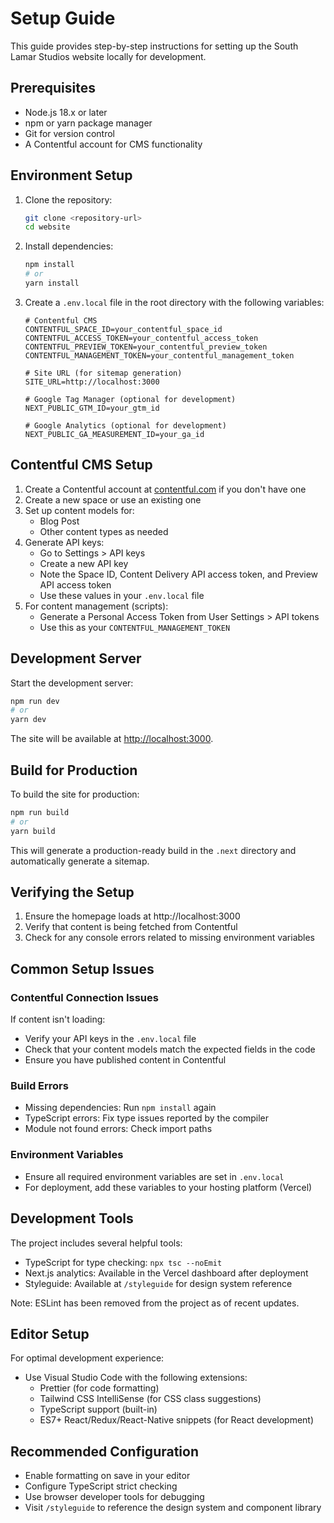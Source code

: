 # Setup Guide

This guide provides step-by-step instructions for setting up the South Lamar Studios website locally for development.

## Prerequisites

- Node.js 18.x or later
- npm or yarn package manager
- Git for version control
- A Contentful account for CMS functionality

## Environment Setup

1. Clone the repository:
   ```bash
   git clone <repository-url>
   cd website
   ```

2. Install dependencies:
   ```bash
   npm install
   # or
   yarn install
   ```

3. Create a `.env.local` file in the root directory with the following variables:

   ```
   # Contentful CMS
   CONTENTFUL_SPACE_ID=your_contentful_space_id
   CONTENTFUL_ACCESS_TOKEN=your_contentful_access_token
   CONTENTFUL_PREVIEW_TOKEN=your_contentful_preview_token
   CONTENTFUL_MANAGEMENT_TOKEN=your_contentful_management_token
   
   # Site URL (for sitemap generation)
   SITE_URL=http://localhost:3000
   
   # Google Tag Manager (optional for development)
   NEXT_PUBLIC_GTM_ID=your_gtm_id
   
   # Google Analytics (optional for development)
   NEXT_PUBLIC_GA_MEASUREMENT_ID=your_ga_id
   ```

## Contentful CMS Setup

1. Create a Contentful account at [contentful.com](https://www.contentful.com) if you don't have one
2. Create a new space or use an existing one
3. Set up content models for:
   - Blog Post
   - Other content types as needed
4. Generate API keys:
   - Go to Settings > API keys
   - Create a new API key
   - Note the Space ID, Content Delivery API access token, and Preview API access token
   - Use these values in your `.env.local` file
5. For content management (scripts):
   - Generate a Personal Access Token from User Settings > API tokens
   - Use this as your `CONTENTFUL_MANAGEMENT_TOKEN`

## Development Server

Start the development server:

```bash
npm run dev
# or
yarn dev
```

The site will be available at [http://localhost:3000](http://localhost:3000).

## Build for Production

To build the site for production:

```bash
npm run build
# or
yarn build
```

This will generate a production-ready build in the `.next` directory and automatically generate a sitemap.

## Verifying the Setup

1. Ensure the homepage loads at http://localhost:3000
2. Verify that content is being fetched from Contentful
3. Check for any console errors related to missing environment variables

## Common Setup Issues

### Contentful Connection Issues

If content isn't loading:
- Verify your API keys in the `.env.local` file
- Check that your content models match the expected fields in the code
- Ensure you have published content in Contentful

### Build Errors

- Missing dependencies: Run `npm install` again
- TypeScript errors: Fix type issues reported by the compiler
- Module not found errors: Check import paths

### Environment Variables

- Ensure all required environment variables are set in `.env.local`
- For deployment, add these variables to your hosting platform (Vercel)

## Development Tools

The project includes several helpful tools:

- TypeScript for type checking: `npx tsc --noEmit`
- Next.js analytics: Available in the Vercel dashboard after deployment
- Styleguide: Available at `/styleguide` for design system reference

Note: ESLint has been removed from the project as of recent updates.

## Editor Setup

For optimal development experience:

- Use Visual Studio Code with the following extensions:
  - Prettier (for code formatting)
  - Tailwind CSS IntelliSense (for CSS class suggestions)
  - TypeScript support (built-in)
  - ES7+ React/Redux/React-Native snippets (for React development)

## Recommended Configuration

- Enable formatting on save in your editor
- Configure TypeScript strict checking
- Use browser developer tools for debugging
- Visit `/styleguide` to reference the design system and component library 